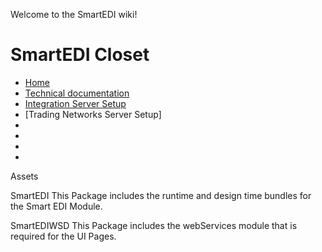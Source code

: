 Welcome to the SmartEDI wiki!


# SmartEDI Closet
* [Home][home]
* [Technical documentation][First Time Setup]
* [Integration Server Setup][Integration Server Setup]
* [Trading Networks Server Setup]
*
*
*
*

[home]: https://github.com/CloudGenSys/SmartEDI/wiki/Home
[First Time Setup]: https://github.com/CloudGenSys/SmartEDI/wiki/First-Time-Setup
[Integration Server Setup]: https://github.com/CloudGenSys/SmartEDI/wiki/Integration-Server-Setup


Assets

SmartEDI
	This Package includes the runtime and design time bundles for the Smart EDI Module.

SmartEDIWSD
	This Package includes the webServices module that is required for the UI Pages.